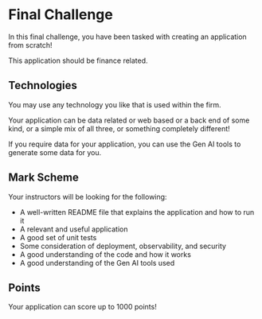 # Final Challenge

In this final challenge, you have been tasked with creating an application from scratch!

This application should be finance related.

## Technologies

You may use any technology you like that is used within the firm.

Your application can be data related or web based or a back end of some kind, or a simple mix of all three, or something completely different!

If you require data for your application, you can use the Gen AI tools to generate some data for you.

## Mark Scheme
Your instructors will be looking for the following:
- A well-written README file that explains the application and how to run it
- A relevant and useful application
- A good set of unit tests
- Some consideration of deployment, observability, and security
- A good understanding of the code and how it works
- A good understanding of the Gen AI tools used

## Points
Your application can score up to 1000 points!

